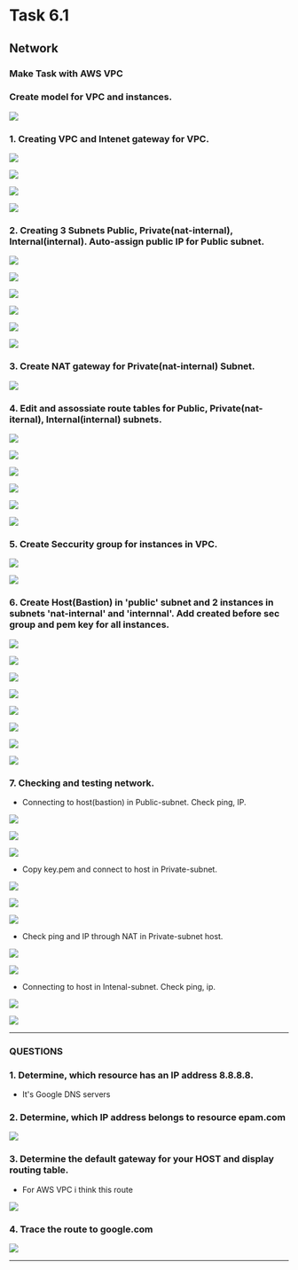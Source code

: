 # Task 6.1

## Network 
### Make Task with AWS VPC 
### Create model for VPC and instances.

![](img/VPC1010.png)

### 1. Creating VPC and Intenet gateway for VPC.

![](img/vpc1.png)

![](img/vpc2.png)

![](img/vpc3.png)

![](img/vpc4.png)
 
### 2. Creating 3 Subnets Public, Private(nat-internal), Internal(internal). Auto-assign public IP for Public subnet.

![](img/vpc5.png)

![](img/vpc6.png)

![](img/vpc7.png)

![](img/vpc8.png)

![](img/vpc9.png)

![](img/vpc10.png)

### 3. Create NAT gateway for Private(nat-internal) Subnet.

![](img/vpc14.png)


### 4. Edit and assossiate route tables for Public, Private(nat-iternal), Internal(internal) subnets.

![](img/vpc11.png)

![](img/vpc12.png)

![](img/vpc13.png)

![](img/vpc17.png)

![](img/vpc18.png)

![](img/vpc19.png)


### 5. Create Seccurity group for instances in VPC. 

![](img/vpc20.png)

![](img/vpc21.png)

### 6. Create Host(Bastion) in 'public' subnet and 2 instances in subnets 'nat-internal' and 'internnal'. Add created before sec group and pem key for all instances.

![](img/vpc22.png)

![](img/vpc23.png)

![](img/vpc24.png)

![](img/vpc25.png)

![](img/vpc26.png)

![](img/vpc27.png)

![](img/vpc28.png)

![](img/vpc29.png)

### 7. Checking and testing network.

* Connecting to host(bastion) in Public-subnet. Check ping, IP.

![](img/vpc30.png)

![](img/vpc31.png)

![](img/vpc32.png)

* Copy key.pem and connect to host in Private-subnet.

![](img/vpc33.png)

![](img/vpc34.png)

![](img/vpc35.png)

* Check ping and IP through NAT in Private-subnet host.

![](img/vpc36.png)

![](img/vpc39.png)

* Connecting to host in Intenal-subnet. Check ping, ip.

![](img/vpc37.png)

![](img/vpc38.png)

---------------------------------
### QUESTIONS

### 1. Determine, which resource has an IP address 8.8.8.8. 

* It's Google DNS servers

### 2. Determine, which IP address belongs to resource epam.com

![](img/vpc40.png)

### 3. Determine the default gateway for your HOST and display routing table.

* For AWS VPC i think this route

![](img/vpc41.png)

### 4. Trace the route to google.com

![](img/vpc42.png)

----------------------------------